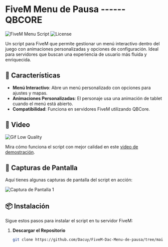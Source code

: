 # FiveM Menu de Pausa ------ QBCORE

![FiveM Menu Script](https://img.shields.io/badge/version-1.0.0-brightgreen) ![License](https://img.shields.io/badge/license-MIT-blue)

Un script para FiveM que permite gestionar un menú interactivo dentro del juego con animaciones personalizadas y opciones de configuración. Ideal para servidores que buscan una experiencia de usuario más fluida y enriquecida.

## 🚀 Características

- **Menú Interactivo**: Abre un menú personalizado con opciones para ajustes y mapas.
- **Animaciones Personalizadas**: El personaje usa una animación de tablet cuando el menú está abierto.
- **Compatibilidad**: Funciona en servidores FiveM utilizando QBCore.

## 🎥 Video
![Gif Low Quality](https://github.com/Dacuy/QB-Core-Dac-Pause-Menu/blob/main/nui/ui/assets/dacpausemenu2.0.gif)


Mira cómo funciona el script con mejor calidad en este [video de demostración](https://www.veed.io/view/41079bc4-52fd-4ee0-bb92-82bd2acd21bd?panel=share).

## 📸 Capturas de Pantalla

Aquí tienes algunas capturas de pantalla del script en acción:

![Captura de Pantalla 1](https://github.com/Dacuy/QB-Core-Dac-Pause-Menu/blob/main/nui/ui/assets/screenShot.png)


## 📦 Instalación

Sigue estos pasos para instalar el script en tu servidor FiveM:

1. **Descargar el Repositorio**

   ```bash
   git clone https://github.com/Dacuy/FiveM-Dac-Menu-de-pausa/tree/main
